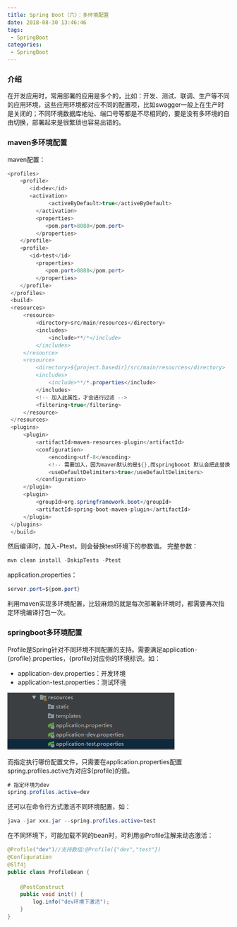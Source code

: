 ```yaml
---
title: Spring Boot（六）：多环境配置
date: 2018-08-30 13:46:46
tags:
 - SpringBoot
categories: 
 - SpringBoot
---
```


### 介绍

在开发应用时，常用部署的应用是多个的，比如：开发、测试、联调、生产等不同的应用环境，这些应用环境都对应不同的配置项，比如swagger一般上在生产时是关闭的；不同环境数据库地址、端口号等都是不尽相同的，要是没有多环境的自由切换，部署起来是很繁琐也容易出错的。

<!-- more-->

### maven多环境配置

maven配置：

~~~java
<profiles>
    <profile>
       <id>dev</id>
       <activation>
             <activeByDefault>true</activeByDefault>
         </activation>
         <properties>
            <pom.port>8080</pom.port>
         </properties>
    </profile>
    <profile>
       <id>test</id>
         <properties>
            <pom.port>8888</pom.port>
         </properties>
    </profile>       
 </profiles>
 <build>
 <resources>
     <resource>
         <directory>src/main/resources</directory>
         <includes>
             <include>**/*</include>
         </includes>
     </resource>
     <resource>
         <directory>${project.basedir}/src/main/resources</directory>
         <includes>
             <include>**/*.properties</include>
         </includes>
         <!-- 加入此属性，才会进行过滤 -->
         <filtering>true</filtering>
     </resource>
 </resources>
 <plugins>
     <plugin>
         <artifactId>maven-resources-plugin</artifactId>
         <configuration>
             <encoding>utf-8</encoding>
             <!-- 需要加入，因为maven默认的是${},而springbooot 默认会把此替换成@{} -->
             <useDefaultDelimiters>true</useDefaultDelimiters>
         </configuration>
     </plugin>
     <plugin>
         <groupId>org.springframework.boot</groupId>
         <artifactId>spring-boot-maven-plugin</artifactId>
     </plugin>
 </plugins>
 </build>
~~~

然后编译时，加入-Ptest，则会替换test环境下的参数值。 完整参数：

~~~java
mvn clean install -DskipTests -Ptest
~~~

application.properties：

~~~java
server.port=${pom.port}
~~~

利用maven实现多环境配置，比较麻烦的就是每次部署新环境时，都需要再次指定环境编译打包一次。

### springboot多环境配置

Profile是Spring针对不同环境不同配置的支持。需要满足application-{profile}.properties，{profile}对应你的环境标识。如： 

- application-dev.properties：开发环境
- application-test.properties：测试环境

![](environment\environment01.png)

而指定执行哪份配置文件，只需要在application.properties配置spring.profiles.active为对应${profile}的值。

~~~java
# 指定环境为dev
spring.profiles.active=dev
~~~

还可以在命令行方式激活不同环境配置，如：

~~~java
java -jar xxx.jar --spring.profiles.active=test
~~~

在不同环境下，可能加载不同的bean时，可利用@Profile注解来动态激活：

~~~java
@Profile("dev")//支持数组:@Profile({"dev","test"})
@Configuration
@Slf4j
public class ProfileBean {
 
    @PostConstruct
    public void init() {
        log.info("dev环境下激活");
    }    
}
~~~

